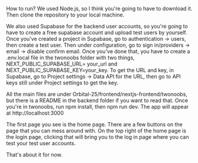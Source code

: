 How to run?
We used Node.js, so I think you're going to have to download it. Then clone the repository to your local machine.

We also used Supabase for the backend user accounts, so you're going to have to create a free supabase account and upload test users by yourself. Once you've created a project in Supabase, go to authentication -> users, then create a test user. Then under configuration, go to sign in/providers -> email -> disable confirm email. Once you've done that, you have to create a .env.local file in the twonoobs folder with two things, NEXT_PUBLIC_SUPABASE_URL= your_url and NEXT_PUBLIC_SUPABASE_KEY=your_key. To get the URL and key, in Supabase, go to Project settings -> Data API for the URL, then go to API keys still under Project settings to get the key.

All the main files are under Orbital-25/frontend/nextjs-frontend/twonoobs, but there is a README in the backend folder if you want to read that.
Once you're in twonoobs, run npm install, then npm run dev. The app will appear at http://localhost:3000

The first page you see is the home page. There are a few buttons on the page that you can mess around with. 
On the top right of the home page is the login page, clicking that will bring you to the log in page where you can test your test user accounts.

That's about it for now.
